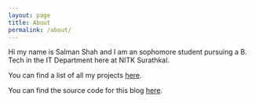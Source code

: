 ```yaml
---
layout: page
title: About
permalink: /about/
---
```


Hi my name is Salman Shah and I am an sophomore student pursuing a B. Tech in the IT Department here at NITK Surathkal. 

You can find a list of all my projects [here](https://github.com/salman-bhai).

You can find the source code for this blog [here](https://github.com/salman-bhai/ai-blog).